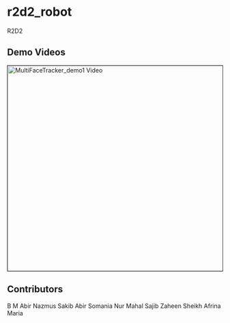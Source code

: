 # r2d2_robot
R2D2


## Demo Videos

<a href="https://youtu.be/auMTNSwxZRU 
" target="_blank"><img src="http://img.youtube.com/vi/auMTNSwxZRU/0.jpg" 
alt="MultiFaceTracker_demo1 Video" width="640" height="480" border="1" /></a>

## Contributors
B M Abir
Nazmus Sakib Abir
Somania Nur Mahal
Sajib Zaheen
Sheikh Afrina Maria




